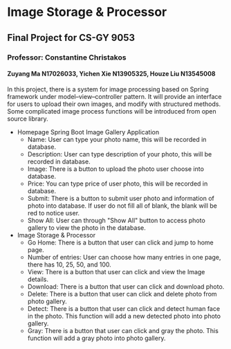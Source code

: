 # Image Storage & Processor
## Final Project for CS-GY 9053
### Professor: Constantine Christakos
#### Zuyang Ma N17026033, Yichen Xie N13905325, Houze Liu N13545008
In this project, there is a system for image processing based on Spring framework under model–view–controller pattern. It will provide an interface for users to upload their own images, and modify with structured methods. Some complicated image process functions will be introduced from open source library.



+ Homepage Spring Boot Image Gallery Application
   + Name: User can type your photo name, this will be recorded in database.
   + Description: User can type description of your photo, this will be recorded in database.
   + Image: There is a button to upload the photo user choose into database.
   + Price: You can type price of user photo, this will be recorded in database.
   + Submit: There is a button to submit user photo and information of photo into database. If user do not fill all of blank, the blank will be red to notice user.
   + Show All: User can through "Show All" button to access photo gallery to view the photo in the database.
+ Image Storage & Processor
   + Go Home: There is a button that user can click and jump to home page.
   + Number of entries: User can choose how many entries in one page, there has 10, 25, 50, and 100.
   + View: There is a button that user can click and view the Image details.
   + Download: There is a button that user can click and download photo.
   + Delete: There is a button that user can click and delete photo from photo gallery.
   + Detect: There is a button that user can click and detect human face in the photo. This function will add a new detected photo into photo gallery.
   + Gray: There is a button that user can click and gray the photo. This function will add a gray photo into photo gallery.

